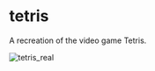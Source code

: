 # tetris

A recreation of the video game Tetris.

![tetris_real](https://github.com/Varulli/tetris/assets/120419874/5d254a53-ed35-47e8-8e8d-51ffdf75aed8)

